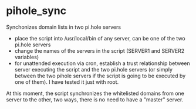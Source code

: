 # pihole_sync
Synchonizes domain lists in two pi.hole servers

- place the script into /usr/local/bin of any server, can be one of the two pi.hole servers
- change the names of the servers in the script (SERVER1 and SERVER2 variables)
- for unattended execution via cron, establish a trust relationship between server executing the script and the two pi.hole servers (or simply between the two pihole servers if the script is going to be executed by one of them). I have tested it just with root.

At this moment, the script synchronizes the whitelisted domains from one server to the other, two ways, there is no need to have a "master" server.
